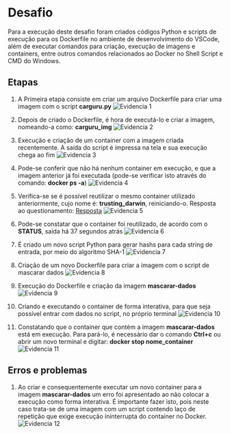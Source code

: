 # Desafio
Para a execução deste desafio foram criados códigos Python e scripts de execução para os Dockerfile no ambiente de desenvolvimento do VSCode, além de executar comandos para criação, execução de imagens e containers, entre outros comandos relacionados ao Docker no Shell Script e CMD do Windows.

## Etapas

1. A Primeira etapa consiste em criar um arquivo Dockerfile para criar uma imagem com o script **carguru.py**
![Evidencia 1](../evidencias/01.png)

2. Depois de criado o Dockerfile, é hora de executá-lo e criar a imagem, nomeando-a como: **carguru_img**
![Evidencia 2](../evidencias/02.png)

3. Execução e criação de um container com a imagem criada recentemente. A saída do script é impressa na tela e sua execução chega ao fim
![Evidencia 3](../evidencias/03.png) 

4. Pode-se conferir que não há nenhum container em execução, e que a imagem anterior já foi executada (pode-se verificar isto através do comando: **docker ps -a**)
![Evidencia 4](../evidencias/04.png)

5. Verifica-se se é possível reutilizar o mesmo container utilizado anteriormente, cujo nome é: **trusting_darwin**, reiniciando-o. Resposta ao questionamento: [Resposta](Resposta.md)
![Evidencia 5](../evidencias/05.png)

6. Pode-se constatar que o container foi reutilizado, de acordo com o **STATUS**, saída há 37 segundos atrás
![Evidencia 6](../evidencias/06.png)

7. É criado um novo script Python para gerar hashs para cada string de entrada, por meio do algoritmo SHA-1
![Evidencia 7](../evidencias/07.png)

8. Criação de um novo Dockerfile para criar a imagem com o script de mascarar dados
![Evidencia 8](../evidencias/08.png)

9. Execução do Dockerfile e criação da imagem **mascarar-dados**
![Evidencia 9](../evidencias/09.png)

10. Criando e executando o container de forma interativa, para que seja possível entrar com dados no script, no próprio terminal
![Evidencia 10](../evidencias/10.png)

11. Constatando que o container que contém a imagem **mascarar-dados** está em execução. Para pará-lo, é necessário dar o comando **Ctrl+c** ou abrir um novo terminal e digitar: **docker stop nome_container**
![Evidencia 11](../evidencias/11.png)


## Erros e problemas

1. Ao criar e consequentemente executar um novo container para a imagem **mascarar-dados** um erro foi apresentado ao não colocar a execução como forma interativa. É importante fazer isto, pois neste caso trata-se de uma imagem com um script contendo laço de repetição que exige execução ininterrupta do container no Docker.
![Evidencia 12](../evidencias/12.png)